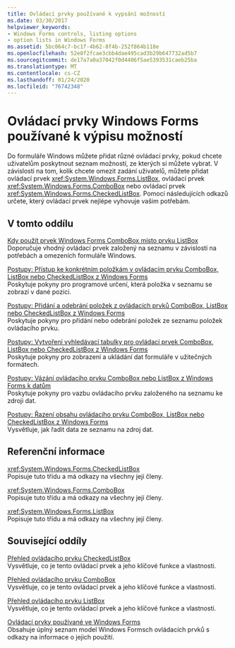 ```yaml
---
title: Ovládací prvky používané k vypsání možností
ms.date: 03/30/2017
helpviewer_keywords:
- Windows Forms controls, listing options
- option lists in Windows Forms
ms.assetid: 5bc064c7-bc1f-4b62-8f4b-252f864b118e
ms.openlocfilehash: 52e8f2fcae3cbb4dae495cad3b29b647732ad5b7
ms.sourcegitcommit: de17a7a0a37042f0d4406f5ae5393531caeb25ba
ms.translationtype: MT
ms.contentlocale: cs-CZ
ms.lasthandoff: 01/24/2020
ms.locfileid: "76742348"
---
```

# <a name="windows-forms-controls-used-to-list-options"></a>Ovládací prvky Windows Forms používané k výpisu možností
Do formuláře Windows můžete přidat různé ovládací prvky, pokud chcete uživatelům poskytnout seznam možností, ze kterých si můžete vybrat. V závislosti na tom, kolik chcete omezit zadání uživatelů, můžete přidat ovládací prvek <xref:System.Windows.Forms.ListBox>, ovládací prvek <xref:System.Windows.Forms.ComboBox> nebo ovládací prvek <xref:System.Windows.Forms.CheckedListBox>. Pomocí následujících odkazů určete, který ovládací prvek nejlépe vyhovuje vašim potřebám.  
  
## <a name="in-this-section"></a>V tomto oddílu  
 [Kdy použít prvek Windows Forms ComboBox místo prvku ListBox](when-to-use-a-windows-forms-combobox-instead-of-a-listbox.md)  
 Doporučuje vhodný ovládací prvek založený na seznamu v závislosti na potřebách a omezeních formuláře Windows.  
  
 [Postupy: Přístup ke konkrétním položkám v ovládacím prvku ComboBox, ListBox nebo CheckedListBox z Windows Forms](access-specific-items-in-a-wf-combobox-listbox-or-checkedlistbox.md)  
 Poskytuje pokyny pro programové určení, která položka v seznamu se zobrazí v dané pozici.  
  
 [Postupy: Přidání a odebrání položek z ovládacích prvků ComboBox, ListBox nebo CheckedListBox z Windows Forms](add-and-remove-items-from-a-wf-combobox.md)  
 Poskytuje pokyny pro přidání nebo odebrání položek ze seznamu položek ovládacího prvku.  
  
 [Postupy: Vytvoření vyhledávací tabulky pro ovládací prvek ComboBox, ListBox nebo CheckedListBox z Windows Forms](create-a-lookup-table-for-a-wf-combobox-listbox.md)  
 Poskytuje pokyny pro zobrazení a ukládání dat formuláře v užitečných formátech.  
  
 [Postupy: Vázání ovládacího prvku ComboBox nebo ListBox z Windows Forms k datům](how-to-bind-a-windows-forms-combobox-or-listbox-control-to-data.md)  
 Poskytuje pokyny pro vazbu ovládacího prvku založeného na seznamu ke zdroji dat.  
  
 [Postupy: Řazení obsahu ovládacího prvku ComboBox, ListBox nebo CheckedListBox z Windows Forms](sort-the-contents-of-a-wf-combobox-listbox-or-checkedlistbox-control.md)  
 Vysvětluje, jak řadit data ze seznamu na zdroj dat.  
  
## <a name="reference"></a>Referenční informace  
 <xref:System.Windows.Forms.CheckedListBox>  
 Popisuje tuto třídu a má odkazy na všechny její členy.  
  
 <xref:System.Windows.Forms.ComboBox>  
 Popisuje tuto třídu a má odkazy na všechny její členy.  
  
 <xref:System.Windows.Forms.ListBox>  
 Popisuje tuto třídu a má odkazy na všechny její členy.  
  
## <a name="related-sections"></a>Související oddíly  
 [Přehled ovládacího prvku CheckedListBox](checkedlistbox-control-overview-windows-forms.md)  
 Vysvětluje, co je tento ovládací prvek a jeho klíčové funkce a vlastnosti.  
  
 [Přehled ovládacího prvku ComboBox](combobox-control-overview-windows-forms.md)  
 Vysvětluje, co je tento ovládací prvek a jeho klíčové funkce a vlastnosti.  
  
 [Přehled ovládacího prvku ListBox](listbox-control-overview-windows-forms.md)  
 Vysvětluje, co je tento ovládací prvek a jeho klíčové funkce a vlastnosti.  
  
 [Ovládací prvky používané ve Windows Forms](controls-to-use-on-windows-forms.md)  
 Obsahuje úplný seznam model Windows Formsch ovládacích prvků s odkazy na informace o jejich použití.
